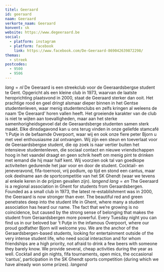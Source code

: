 ```yaml
---
titel: Geeraard
id: geeraard
naam: Geeraard
verkorte_naam: Geeraard
konvent: sk
website: https://www.degeeraard.be
social:
  - platform: instagram
  - platform: facebook
    link: https://www.facebook.com/De-Geeraard-869042639872298/
themas:
  - streek
postcodes:
  - 9500
  - 9506
---
```


$lang=nl$ 
De Geeraard is een streekclub voor de Geeraardsbergse student te Gent.
Opgericht als een kleine club in 1973, waarvan de laatste heroprichting plaatsvond in 2000, staat de Geeraard sterker dan ooit. Het prachtige rood en geel dringt alsmaar dieper binnen in het Gentse studentenleven, waar menig studentenclubs en zelfs kringen al weleens de naam ‘De Geeraard’ horen vallen heeft. Het groeiende karakter van de club is niet te wijten aan toevalligheden, maar aan het sterke samenhorigheidsgevoel dat de Geeraardsberge studenten samen sterk maakt. Elke dinsdagavond kan u ons terug vinden in onze geliefde stamcafé ’t Putje in de befaamde Overpoort, waar wij en ook onze fiere peter Bjorn u met veel enthousiasme zal ontvangen.
Wij zijn een steun en toeverlaat voor de Geeraardsbergse student, die op zoek is naar vertier buiten het intensieve studentenleven, die sociaal contact en nieuwe vriendschappen hoog in het vaandel draagt en geen schrik heeft om menig pint te drinken met iemand die hij maar half kent.
Wij voorzien ook tal van goedkope activiteiten gedurende het jaar voor en door de student. Cocktail- en jeneveravond, fifa-toernooi, vrij podium, op tijd en stond een cantus, maar ook deelname aan de sportcompetitie van het SK Ghendt (waar we tevens al enkele keren in de prijzen gevallen zijn). 
$langend$ 
$lang=en$ 
The Geeraard is a regional association in Ghent for students from Geraardsbergen. Founded as a small club in 1973, the latest re-establishment was in 2000, the Geeraard is now stronger than ever. The beautiful red and green penetrates deep into the student life in Ghent, where many a student association has heard our name. The fact that we’re growing is no coincidence, but caused by the strong sense of belonging that makes the student from Geraardsbergen more powerful. Every Tuesday night you can find us in our beloved bar ‘t Putje in the infamous Overpoort, where our proud godfather Bjorn will welcome you. We are the anchor of the Geraardsbergen-based students, looking for entertainment outside of the very intense student life, who need social interaction and for whom friendships are a high priority, not afraid to drink a few beers with someone they barely know. We provide several, cheap activities during the year as well. Cocktail and gin nights, fifa tournaments, open mics, the occasional ‘cantus’, participation in the SK Ghendt sports competition (during which we have already won some prizes). 
$langend$

